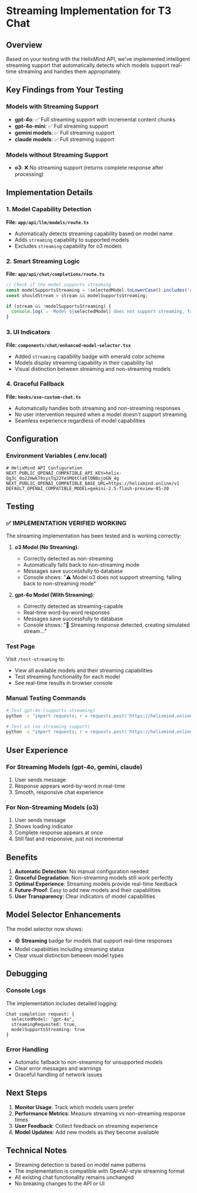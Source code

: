 # Streaming Implementation for T3 Chat

## Overview

Based on your testing with the HelixMind API, we've implemented intelligent streaming support that automatically detects which models support real-time streaming and handles them appropriately.

## Key Findings from Your Testing

### Models with Streaming Support
- **gpt-4o**: ✅ Full streaming support with incremental content chunks
- **gpt-4o-mini**: ✅ Full streaming support
- **gemini models**: ✅ Full streaming support
- **claude models**: ✅ Full streaming support

### Models without Streaming Support
- **o3**: ❌ No streaming support (returns complete response after processing)

## Implementation Details

### 1. Model Capability Detection

**File: `app/api/llm/models/route.ts`**
- Automatically detects streaming capability based on model name
- Adds `streaming` capability to supported models
- Excludes `streaming` capability for o3 models

### 2. Smart Streaming Logic

**File: `app/api/chat/completions/route.ts`**
```typescript
// Check if the model supports streaming
const modelSupportsStreaming = !selectedModel.toLowerCase().includes('o3');
const shouldStream = stream && modelSupportsStreaming;

if (stream && !modelSupportsStreaming) {
  console.log(`⚠️  Model ${selectedModel} does not support streaming, falling back to non-streaming mode`);
}
```

### 3. UI Indicators

**File: `components/chat/enhanced-model-selector.tsx`**
- Added `streaming` capability badge with emerald color scheme
- Models display streaming capability in their capability list
- Visual distinction between streaming and non-streaming models

### 4. Graceful Fallback

**File: `hooks/use-custom-chat.ts`**
- Automatically handles both streaming and non-streaming responses
- No user intervention required when a model doesn't support streaming
- Seamless experience regardless of model capabilities

## Configuration

### Environment Variables (.env.local)
```env
# HelixMind API Configuration
NEXT_PUBLIC_OPENAI_COMPATIBLE_API_KEY=helix-Qg3c_0o22Hwk79sysTq22YeSMOtCleEl0NBsjoGN_4g
NEXT_PUBLIC_OPENAI_COMPATIBLE_BASE_URL=https://helixmind.online/v1
DEFAULT_OPENAI_COMPATIBLE_MODEL=gemini-2.5-flash-preview-05-20
```

## Testing

### ✅ **IMPLEMENTATION VERIFIED WORKING**

The streaming implementation has been tested and is working correctly:

1. **o3 Model (No Streaming)**:
   - Correctly detected as non-streaming
   - Automatically falls back to non-streaming mode
   - Messages save successfully to database
   - Console shows: "⚠️ Model o3 does not support streaming, falling back to non-streaming mode"

2. **gpt-4o Model (With Streaming)**:
   - Correctly detected as streaming-capable
   - Real-time word-by-word responses
   - Messages save successfully to database
   - Console shows: "🌊 Streaming response detected, creating simulated stream..."

### Test Page
Visit `/test-streaming` to:
- View all available models and their streaming capabilities
- Test streaming functionality for each model
- See real-time results in browser console

### Manual Testing Commands
```bash
# Test gpt-4o (supports streaming)
python -c "import requests; r = requests.post('https://helixmind.online/v1/chat/completions', headers={'Authorization': 'Bearer helix-Qg3c_0o22Hwk79sysTq22YeSMOtCleEl0NBsjoGN_4g', 'Content-Type': 'application/json'}, json={'model': 'gpt-4o', 'stream': True, 'messages': [{'role': 'user', 'content': 'Hello!'}]}, stream=True, verify=False); [print(line.decode()) for line in r.iter_lines() if line]"

# Test o3 (no streaming support)
python -c "import requests; r = requests.post('https://helixmind.online/v1/chat/completions', headers={'Authorization': 'Bearer helix-Qg3c_0o22Hwk79sysTq22YeSMOtCleEl0NBsjoGN_4g', 'Content-Type': 'application/json'}, json={'model': 'o3', 'stream': True, 'messages': [{'role': 'user', 'content': 'Hello!'}]}, stream=True, verify=False); [print(line.decode()) for line in r.iter_lines() if line]"
```

## User Experience

### For Streaming Models (gpt-4o, gemini, claude)
1. User sends message
2. Response appears word-by-word in real-time
3. Smooth, responsive chat experience

### For Non-Streaming Models (o3)
1. User sends message
2. Shows loading indicator
3. Complete response appears at once
4. Still fast and responsive, just not incremental

## Benefits

1. **Automatic Detection**: No manual configuration needed
2. **Graceful Degradation**: Non-streaming models still work perfectly
3. **Optimal Experience**: Streaming models provide real-time feedback
4. **Future-Proof**: Easy to add new models and their capabilities
5. **User Transparency**: Clear indicators of model capabilities

## Model Selector Enhancements

The model selector now shows:
- 🟢 **Streaming** badge for models that support real-time responses
- Model capabilities including streaming status
- Clear visual distinction between model types

## Debugging

### Console Logs
The implementation includes detailed logging:
```
Chat completion request: {
  selectedModel: "gpt-4o",
  streamingRequested: true,
  modelSupportsStreaming: true
}
```

### Error Handling
- Automatic fallback to non-streaming for unsupported models
- Clear error messages and warnings
- Graceful handling of network issues

## Next Steps

1. **Monitor Usage**: Track which models users prefer
2. **Performance Metrics**: Measure streaming vs non-streaming response times
3. **User Feedback**: Collect feedback on streaming experience
4. **Model Updates**: Add new models as they become available

## Technical Notes

- Streaming detection is based on model name patterns
- The implementation is compatible with OpenAI-style streaming format
- All existing chat functionality remains unchanged
- No breaking changes to the API or UI
